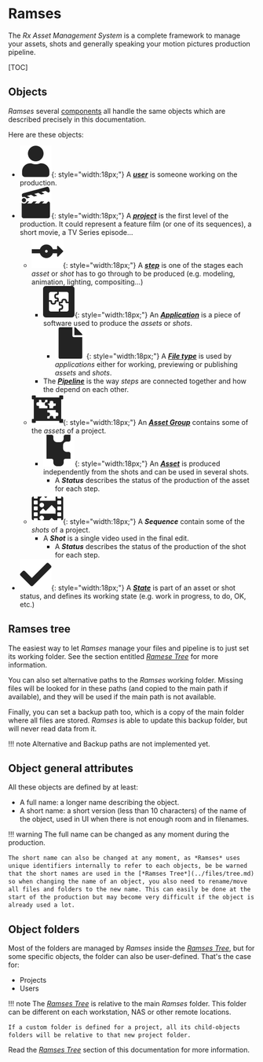 # Ramses

The *Rx Asset Management System* is a complete framework to manage your assets, shots and generally speaking your motion pictures production pipeline.

[TOC]

## Objects

*Ramses* several [components](../components/index.md) all handle the same objects which are described precisely in this documentation.

Here are these objects:

- ![](../img/icons/user_sl.svg){: style="width:18px;"} A [***user***](users.md) is someone working on the production.
- ![](../img/icons/cinema-movie_sl.svg){: style="width:18px;"} A [***project***](projects.md) is the first level of the production. It could represent a feature film (or one of its sequences), a short movie, a TV Series episode...
    - ![](../img/icons/step-node_sl.svg){: style="width:18px;"} A [***step***](steps.md) is one of the stages each *asset* or *shot* has to go through to be produced (e.g. modeling, animation, lighting, compositing...)
        - ![](../img/icons/application_sl.svg){: style="width:18px;"} An [***Application***](applications.md) is a piece of software used to produce the *assets* or *shots*.
            - ![](../img/icons/file_sl.svg){: style="width:18px;"} A [***File type***](filetypes.md) is used by *applications* either for working, previewing or publishing *assets* and *shots*.
        - The [***Pipeline***](pipeline.md) is the way *steps* are connected together and how the depend on each other.
    - ![](../img/icons/assets-properties-group_sd.svg){: style="width:18px;"} An [***Asset Group***](assetgroups.md) contains some of the *assets* of a project.
        - ![](../img/icons/property-asset_sd.svg){: style="width:18px;"} An [***Asset***](assets.md) is produced independently from the shots and can be used in several shots.
            - A ***Status*** describes the status of the production of the asset for each step.
    - ![](../img/icons/shots-frames_sd.svg){: style="width:18px;"} A ***Sequence*** contain some of the *shots* of a project.
        - A ***Shot*** is a single video used in the final edit.
            - A ***Status*** describes the status of the production of the shot for each step.
- ![](../img/icons/state.svg){: style="width:18px;"} A [***State***](states.md) is part of an asset or shot status, and defines its working state (e.g. work in progress, to do, OK, etc.)

## Ramses tree

The easiest way to let *Ramses* manage your files and pipeline is to just set its working folder. See the section entitled [*Ramese Tree*](../files/tree.md) for more information.

You can also set alternative paths to the *Ramses* working folder. Missing files will be looked for in these paths (and copied to the main path if available), and they will be used if the main path is not available.

Finally, you can set a backup path too, which is a copy of the main folder where all files are stored. *Ramses* is able to update this backup folder, but will never read data from it.

!!! note
    Alternative and Backup paths are not implemented yet.

## Object general attributes

All these objects are defined by at least:

- A full name: a longer name describing the object.
- A short name: a short version (less than 10 characters) of the name of the object, used in UI when there is not enough room and in filenames.

!!! warning
    The full name can be changed as any moment during the production.

    The short name can also be changed at any moment, as *Ramses* uses unique identifiers internally to refer to each objects, be be warned that the short names are used in the [*Ramses Tree*](../files/tree.md) so when changing the name of an object, you also need to rename/move all files and folders to the new name. This can easily be done at the start of the production but may become very difficult if the object is already used a lot.

## Object folders

Most of the folders are managed by *Ramses* inside the [*Ramses Tree*](../files/tree.md), but for some specific objects, the folder can also be user-defined. That's the case for:

- Projects
- Users

!!! note
    The [*Ramses Tree*](../files/tree.md) is relative to the main *Ramses* folder. This folder can be different on each workstation, NAS or other remote locations.
    
    If a custom folder is defined for a project, all its child-objects folders will be relative to that new project folder.

Read the [*Ramses Tree*](../files/tree.md) section of this documentation for more information.
